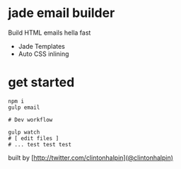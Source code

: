 # jade email builder
Build HTML emails hella fast

- Jade Templates
- Auto CSS inlining

# get started

```
npm i
gulp email

# Dev workflow

gulp watch
# [ edit files ]
# ... test test test

```

built by [http://twitter.com/clintonhalpin](@clintonhalpin)